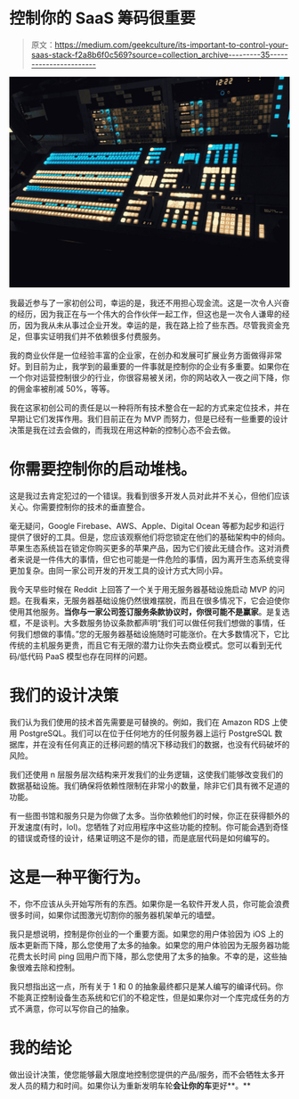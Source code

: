 # 控制你的 SaaS 筹码很重要

> 原文：<https://medium.com/geekculture/its-important-to-control-your-saas-stack-f2a8b6f0c569?source=collection_archive---------35----------------------->

![](img/3c7c673f8edd508cbb5cd97c42af5469.png)

我最近参与了一家初创公司，幸运的是，我还不用担心现金流。这是一次令人兴奋的经历，因为我正在与一个伟大的合作伙伴一起工作，但这也是一次令人谦卑的经历，因为我从未从事过企业开发。幸运的是，我在路上捡了些东西。尽管我资金充足，但事实证明我们并不依赖很多付费服务。

我的商业伙伴是一位经验丰富的企业家，在创办和发展可扩展业务方面做得非常好。到目前为止，我学到的最重要的一件事就是控制你的企业有多重要。如果你在一个你对运营控制很少的行业，你很容易被关闭，你的网站收入一夜之间下降，你的佣金率被削减 50%，等等。

我在这家初创公司的责任是以一种将所有技术整合在一起的方式来定位技术，并在早期让它们发挥作用。我们目前正在为 MVP 而努力，但是已经有一些重要的设计决策是我在过去会做的，而我现在用这种新的控制心态不会去做。

# 你**需要控制你的启动堆栈**。

这是我过去肯定犯过的一个错误。我看到很多开发人员对此并不关心，但他们应该关心。你需要控制你的技术的垂直整合。

毫无疑问，Google Firebase、AWS、Apple、Digital Ocean 等都为起步和运行提供了很好的工具。但是，您应该观察他们将您锁定在他们的基础架构中的倾向。苹果生态系统旨在锁定你购买更多的苹果产品，因为它们彼此无缝合作。这对消费者来说是一件伟大的事情，但它也可能是一件危险的事情，因为离开生态系统变得更加复杂。由同一家公司开发的开发工具的设计方式大同小异。

我今天早些时候在 Reddit 上回答了一个关于用无服务器基础设施启动 MVP 的问题。在我看来，无服务器基础设施仍然很难摆脱，而且在很多情况下，它会迫使你使用其他服务。**当你与一家公司签订服务条款协议时，你很可能不是赢家**。是复选框，不是谈判。大多数服务协议条款都声明“我们可以做任何我们想做的事情，任何我们想做的事情。”您的无服务器基础设施随时可能涨价。在大多数情况下，它比传统的主机服务更贵，而且它有无限的潜力让你失去商业模式。您可以看到无代码/低代码 PaaS 模型也存在同样的问题。

# 我们的设计决策

我们认为我们使用的技术首先需要是可替换的。例如，我们在 Amazon RDS 上使用 PostgreSQL。我们可以在位于任何地方的任何服务器上运行 PostgreSQL 数据库，并在没有任何真正的迁移问题的情况下移动我们的数据，也没有代码破坏的风险。

我们还使用 n 层服务层次结构来开发我们的业务逻辑，这使我们能够改变我们的数据基础设施。我们确保将依赖性限制在非常小的数量，除非它们具有微不足道的功能。

有一些图书馆和服务只是为你做了太多。当你依赖他们的时候，你正在获得额外的开发速度(有时，lol)。您牺牲了对应用程序中这些功能的控制。你可能会遇到奇怪的错误或奇怪的设计，结果证明这不是你的错，而是底层代码是如何编写的。

# 这是一种平衡行为。

不，你不应该从头开始写所有的东西。如果你是一名软件开发人员，你可能会浪费很多时间，如果你试图激光切割你的服务器机架单元的墙壁。

我只是想说明，控制是你创业的一个重要方面。如果您的用户体验因为 iOS 上的版本更新而下降，那么您使用了太多的抽象。如果您的用户体验因为无服务器功能花费太长时间 ping 回用户而下降，那么您使用了太多的抽象。不幸的是，这些抽象很难去除和控制。

我只想指出这一点，所有关于 1 和 0 的抽象最终都只是某人编写的编译代码。你不能真正控制设备生态系统和它们的不稳定性，但是如果你对一个库完成任务的方式不满意，你可以写你自己的抽象。

# 我的结论

做出设计决策，使您能够最大限度地控制您提供的产品/服务，而不会牺牲太多开发人员的精力和时间。如果你认为重新发明车轮**会让你的车**更好**。**